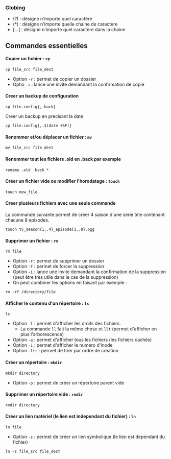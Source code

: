 ### Globing
- (?) : désigne n'importe quel caractère 
- (*) : désigne n'importe quelle chaine de caractère 
- [...] : désigne n'importe quel caractère dans la chaine

## Commandes essentielles
#### Copier un fichier : ```cp``` 
```
cp file_src file_dest
```
- Option ```-r``` : permet de copier un dossier
- Optio ```-i``` : lance une invite demandant la confirmation de copie
#### Creer un backup de configuration
```
cp file.config{,.back}
```
Creer un backup en precisant la date 
```
cp file.config{,.$(date +%F)}
```
#### Renommer et/ou déplacer un fichier : ```mv``` 
```
mv file_src file_dest
```
#### Renommer tout les fichiers .old en .back par exemple 
```
rename .old .back * 
```
#### Créer un fichier vide ou modifier l'horodatage : ```touch```
```
touch new_file
```
#### Creer plusieurs fichiers avec une seule commande 
La commande suivante permet de creer 4 saison d'une serie tele contenant chacune 8 episodes.
```
touch tv_season{1..4}_episode{1..8}.ogg
```
#### Supprimer un fichier : ```rm```
```
rm file
```
- Option ```-r``` : permet de supprimer un dossier
- Option ```-f``` : permet de forcer la suppression
- Option ```-i``` : lance une invite demandant la confirmation de la suppression (peut être très utile dans le cas de la suppression)
- On peut combiner les options en faisant par exemple :
```
rm -rf /directory/file
```
#### Afficher le contenu d'un répertoire : ```ls```
```
ls
```
- Option ```-l``` : permet d'afficher les droits des fichiers. 
  - La commande ```ll``` fait la même chose et ```llt``` (permet d'afficher en plus l'arborescence)
- Option ```-a``` : permet d'afficher tous les fichiers (les fichiers cachés)
- Option ```-i``` : permet d'afficher le numero d'inode
- Option ```-ltr``` : permet de trier par ordre de creation 

#### Créer un répertoire : ```mkdir```
```
mkdir directory
```
- Option ```-p``` : permet de créer un répertoire parent vide
#### Supprimer un répertoire vide : ```rmdir```
```
rmdir directory
```
#### Créer un lien matériel (le lien est independant du fichier) : ```ln``` 
```
ln file
```
- Option ```-s``` : permet de créer un lien symbolique (le lien est dependant du fichier)
```
ln -s file_src file_dest
```
